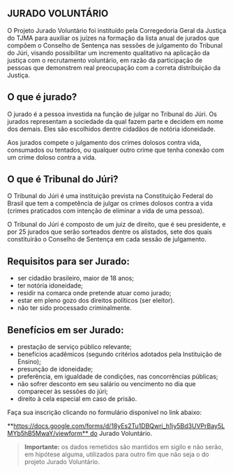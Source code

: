 ## **JURADO VOLUNTÁRIO**

O Projeto Jurado Voluntário foi instituído pela Corregedoria Geral da Justiça do TJMA para auxiliar os juízes na formação da lista anual de jurados que compõem o Conselho de Sentença nas sessões de julgamento do Tribunal do Júri, visando possibilitar um incremento qualitativo na aplicação da justiça com o recrutamento voluntário, em razão da participação de pessoas que demonstrem real preocupação com a correta distribuição da Justiça.

## **O que é jurado?**

O jurado é a pessoa investida na função de julgar no Tribunal do Júri. Os jurados representam a sociedade da qual fazem parte e decidem em nome dos demais. Eles são escolhidos dentre cidadãos de notória idoneidade.

Aos jurados compete o julgamento dos crimes dolosos contra vida, consumados ou tentados, ou qualquer outro crime que tenha conexão com um crime doloso contra a vida.

## **O que é Tribunal do Júri?**

O Tribunal do Júri é uma instituição prevista na Constituição Federal do Brasil que tem a competência de julgar os crimes dolosos contra a vida (crimes praticados com intenção de eliminar a vida de uma pessoa).

O Tribunal do Júri é composto de um juiz de direito, que é seu presidente, e por 25 jurados que serão sorteados dentre os alistados, sete dos quais constituirão o Conselho de Sentença em cada sessão de julgamento.

## **Requisitos para ser Jurado:**

- ser cidadão brasileiro, maior de 18 anos;  
- ter notória idoneidade;  
- residir na comarca onde pretende atuar como jurado;  
- estar em pleno gozo dos direitos políticos (ser eleitor).  
- não ter sido processado criminalmente.

## **Benefícios em ser Jurado:**

- prestação de serviço público relevante;  
- benefícios acadêmicos (segundo critérios adotados pela Instituição de Ensino);  
- presunção de idoneidade;  
- preferência, em igualdade de condições, nas concorrências públicas;  
- não sofrer desconto em seu salário ou vencimento no dia que comparecer às sessões do júri;  
- direito à cela especial em caso de prisão.



Faça sua inscrição clicando no formulário disponível no link abaixo:

**https://docs.google.com/forms/d/18yEs2Tu1DBQwri_h1iy5Bd3UVPrBay5LMYb5hB5MwaY/viewform** do Jurado Voluntário.

> **Importante:** os dados remetidos são mantidos em sigilo e não serão, em hipótese alguma, utilizados para outro fim que não seja o do projeto Jurado Voluntário.
